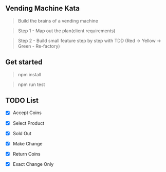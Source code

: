 

## Vending Machine Kata

> Build the brains of a vending machine

> Step 1 - Map out the plan(client requirements)

> Step 2 - Build small feature step by step with TDD (Red -> Yellow -> Green - Re-factory)

## Get started

> npm install

> npm run test


## TODO List

-[x] Accept Coins

-[x] Select Product

-[x] Sold Out

-[x] Make Change

-[x] Return Coins

-[x] Exact Change Only
